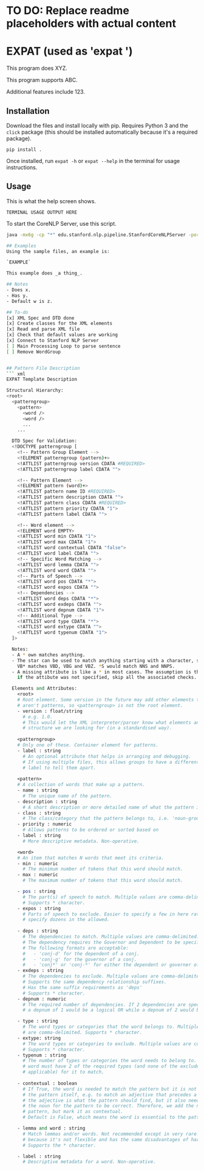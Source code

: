 # TO DO: Replace readme placeholders with actual content
# EXPAT (used as 'expat <command> <etc>')

This program does XYZ.

This program supports ABC.

Additional features include 123.

## Installation
Download the files and install locally with pip. Requires Python 3 and the `click` package (this should be installed automatically because it's a required package).

`pip install .`

Once installed, run `expat -h` or `expat --help` in the terminal for usage instructions.

## Usage
This is what the help screen shows.
```
TERMINAL USAGE OUTPUT HERE
```

To start the CoreNLP Server, use this script.
``` sh
java -mx6g -cp "*" edu.stanford.nlp.pipeline.StanfordCoreNLPServer -port 9000 -timeout 15000 -annotators tokenize,ssplit,pos,lemma,ner,truecase,parse,depparse ```

## Examples
Using the sample files, an example is:

`EXAMPLE`

This example does _a thing_.

## Notes
- Does x.
- Has y.
- Default w is z.

## To-do
[x] XML Spec and DTD done
[x] Create classes for the XML elements
[x] Read and parse XML file
[x] Check that default values are working
[x] Connect to Stanford NLP Server
[ ] Main Processing Loop to parse sentence
[ ] Remove WordGroup


## Pattern File Description
``` xml
EXPAT Template Description

Structural Hierarchy:
<root>
  <patterngroup>
    <pattern>
      <word />
      <word />
      ...
    ...

  DTD Spec for Validation:
  <!DOCTYPE patterngroup [
    <!-- Pattern Group Element -->
    <!ELEMENT patterngroup (pattern)+>
    <!ATTLIST patterngroup version CDATA #REQUIRED>
    <!ATTLIST patterngroup label CDATA "">

    <!-- Pattern Element -->
    <!ELEMENT pattern (word)+>
    <!ATTLIST pattern name ID #REQUIRED>
    <!ATTLIST pattern description CDATA "">
    <!ATTLIST pattern class CDATA #REQUIRED>
    <!ATTLIST pattern priority CDATA "1">
    <!ATTLIST pattern label CDATA "">

    <!-- Word element -->
    <!ELEMENT word EMPTY>
    <!ATTLIST word min CDATA "1">
    <!ATTLIST word max CDATA "1">
    <!ATTLIST word contextual CDATA "false">
    <!ATTLIST word label CDATA "">
    <!-- Specific Word Matching -->
    <!ATTLIST word lemma CDATA "">
    <!ATTLIST word word CDATA "">
    <!-- Parts of Speech -->
    <!ATTLIST word pos CDATA "*">
    <!ATTLIST word expos CDATA "">
    <!-- Dependencies -->
    <!ATTLIST word deps CDATA "*">
    <!ATTLIST word exdeps CDATA "">
    <!ATTLIST word depnum CDATA "1">
    <!-- Additional Type -->
    <!ATTLIST word type CDATA "*">
    <!ATTLIST word extype CDATA "">
    <!ATTLIST word typenum CDATA "1">
  ]>

  Notes:
  - A * own matches anything.
  - The star can be used to match anything starting with a character, so
    VB* matches VBD, VBG and VBZ. *S would match NNS and NNPS.
  - A missing attribute is like a * in most cases. The assumption is that
    if the attibute was not specified, skip all the associated checks.
```

``` perl
  Elements and Attributes:
    <root>
    # Root element. Some version in the future may add other elements that
    # aren't patterns, so <patterngroup> is not the root element.
    - version : float/string
      # e.g. 1.0.
      # This would let the XML interpreter/parser know what elements and
      # structure we are looking for (in a standardised way).
  
    <patterngroup>
    # Only one of these. Container element for patterns.
    - label : string
      # An optional attribute that helps in arranging and debugging.
      # If using multiple files, this allows groups to have a different
      # label to tell them apart.
  
    <pattern>
    # A collection of words that make up a pattern.
    - name : string
      # The unique name of the pattern.
    - description : string
      # A short description or more detailed name of what the pattern is.
    - class : string
      # The class/category that the pattern belongs to, i.e. 'noun-group' or 'prp-phrase'
    - priority : numeric
      # Allows patterns to be ordered or sorted based on
    - label : string
      # More descriptive metadata. Non-operative.

    <word>
    # An item that matches N words that meet its criteria.
    - min : numeric
      # The minimum number of tokens that this word should match.
    - max : numeric
      # The maximum number of tokens that this word should match.

    - pos : string
      # The part(s) of speech to match. Multiple values are comma-delimited.
      # Supports * character.
    - expos : string
      # Parts of speech to exclude. Easier to specify a few in here rather than
      # specify dozens in the allowed.
    
    - deps : string
      # The dependencies to match. Multiple values are comma-delimited.
      # The dependency requires the Governor and Dependent to be specified as a suffix.
      # The following formats are acceptable:
      #   - 'conj-d' for the dependent of a conj.
      #   - 'conj-g' for the governor of a conj.
      #   - 'conj*' or 'conj-*' for either the dependent or governer of a conj.
    - exdeps : string
      # The dependencies to exclude. Multiple values are comma-delimited.
      # Supports the same dependency relationship suffixes.
      # Has the same suffix requirements as 'deps'
      # Supports * character.
    - depnum : numeric
      # The required number of dependencies. If 2 dependencies are specified,
      # a depnum of 1 would be a logical OR while a depnum of 2 would be a logical AND.

    - type : string
      # The word types or categories that the word belongs to. Multiple values
      # are comma-delimited. Supports * character.
    - extype: string
      # The word types or categories to exclude. Multiple values are comma-delimited.
      # Supports * character.
    - typenum : string
      # The number of types or categories the word needs to belong to. If 2, the
      # word must have 2 of the required types (and none of the excluded types if 
      # applicable) for it to match.
    
    - contextual : boolean
      # If True, the word is needed to match the pattern but it is not part of
      # the pattern itself, e.g. to match an adjective that precedes a noun,
      # the adjective is what the pattern should find, but it also needs to find
      # the noun for the pattern to be correct. Therefore, we add the noun to the
      # pattern, but mark it as contextual.
      # Default is False, which means the word is essential to the pattern.

    - lemma and word : string
      # Match lemmas and/or words. Not recommended except in very rare cases
      # because it's not flexible and has the same disadvantages of hardcoded values.
      # Supports the * character.

    - label : string
      # Descriptive metadata for a word. Non-operative.
```